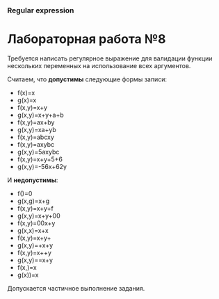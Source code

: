 ﻿### Regular expression
# Лабораторная работа №8
Требуется написать регулярное выражение для валидации функции
нескольких переменных на использование всех аргументов.

Считаем, что **допустимы** следующие формы записи:
- f(x)=x
- g(x)=x
- f(x,y)=x+y
- g(x,y)=x+y+a+b
- f(x,y)=ax+by
- g(x,y)=xa+yb
- f(x,y)=abcxy
- f(x,y)=axybc
- g(x,y)=5axybc
- f(x,y)=x+y+5+6
- g(x,y)=-56x+62y

И **недопустимы**:
- f()=0
- g(x,g)=x+g
- f(x,y)=x+y+f
- g(x,y)=x+y+00
- f(x,y)=00x+y
- g(x,x)=x+x
- f(x,y)=x+y+
- g(x,y)=+x+y
- f(x,y)=x++y
- g(x,y)==x+y
- f(x,)=x
- g(x))=x

Допускается частичное выполнение задания.